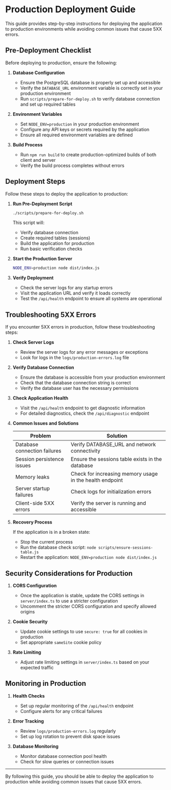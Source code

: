 # Production Deployment Guide

This guide provides step-by-step instructions for deploying the application to production environments while avoiding common issues that cause 5XX errors.

## Pre-Deployment Checklist

Before deploying to production, ensure the following:

1. **Database Configuration**
   - Ensure the PostgreSQL database is properly set up and accessible
   - Verify the `DATABASE_URL` environment variable is correctly set in your production environment
   - Run `scripts/prepare-for-deploy.sh` to verify database connection and set up required tables

2. **Environment Variables**
   - Set `NODE_ENV=production` in your production environment
   - Configure any API keys or secrets required by the application
   - Ensure all required environment variables are defined

3. **Build Process**
   - Run `npm run build` to create production-optimized builds of both client and server
   - Verify the build process completes without errors

## Deployment Steps

Follow these steps to deploy the application to production:

1. **Run Pre-Deployment Script**
   ```bash
   ./scripts/prepare-for-deploy.sh
   ```
   This script will:
   - Verify database connection
   - Create required tables (sessions)
   - Build the application for production
   - Run basic verification checks

2. **Start the Production Server**
   ```bash
   NODE_ENV=production node dist/index.js
   ```

3. **Verify Deployment**
   - Check the server logs for any startup errors
   - Visit the application URL and verify it loads correctly
   - Test the `/api/health` endpoint to ensure all systems are operational

## Troubleshooting 5XX Errors

If you encounter 5XX errors in production, follow these troubleshooting steps:

1. **Check Server Logs**
   - Review the server logs for any error messages or exceptions
   - Look for logs in the `logs/production-errors.log` file
   
2. **Verify Database Connection**
   - Ensure the database is accessible from your production environment
   - Check that the database connection string is correct
   - Verify the database user has the necessary permissions

3. **Check Application Health**
   - Visit the `/api/health` endpoint to get diagnostic information
   - For detailed diagnostics, check the `/api/diagnostic` endpoint

4. **Common Issues and Solutions**

   | Problem | Solution |
   |---------|----------|
   | Database connection failures | Verify DATABASE_URL and network connectivity |
   | Session persistence issues | Ensure the sessions table exists in the database |
   | Memory leaks | Check for increasing memory usage in the health endpoint |
   | Server startup failures | Check logs for initialization errors |
   | Client-side 5XX errors | Verify the server is running and accessible |

5. **Recovery Process**

   If the application is in a broken state:
   
   - Stop the current process
   - Run the database check script: `node scripts/ensure-sessions-table.js`
   - Restart the application: `NODE_ENV=production node dist/index.js`

## Security Considerations for Production

1. **CORS Configuration**
   - Once the application is stable, update the CORS settings in `server/index.ts` to use a stricter configuration
   - Uncomment the stricter CORS configuration and specify allowed origins

2. **Cookie Security**
   - Update cookie settings to use `secure: true` for all cookies in production
   - Set appropriate `sameSite` cookie policy

3. **Rate Limiting**
   - Adjust rate limiting settings in `server/index.ts` based on your expected traffic

## Monitoring in Production

1. **Health Checks**
   - Set up regular monitoring of the `/api/health` endpoint
   - Configure alerts for any critical failures

2. **Error Tracking**
   - Review `logs/production-errors.log` regularly
   - Set up log rotation to prevent disk space issues

3. **Database Monitoring**
   - Monitor database connection pool health
   - Check for slow queries or connection issues

---

By following this guide, you should be able to deploy the application to production while avoiding common issues that cause 5XX errors.